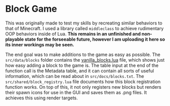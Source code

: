 # Block Game
This was originally made to test my skills by recreating similar behaviors to that of Minecraft.
I used a library called `middleclass` to achieve rudimentary OOP behaviors inside of Lua.
__This remains in an unfinished and non-playable state for the forseeable future, however I am uploading it here so its inner workings may be seen.__

The end goal was to make additions to the game as easy as possible. The `src/data/blocks` folder contains the [vanilla_blocks.lua](https://github.com/OctothorpeObelus/gmod-block-game/blob/main/src/data/blocks/vanilla_blocks.lua) file, which shows just how easy adding a block to the game is.
The table input at the end of the function call is the Metadata table, and it can contain all sorts of useful information, which can be read about in `src/docs/blocks.txt`.
The `src/shared/block_registry.lua` file documents how this block registration function works.
On top of this, it not only registers new blocks but renders their spawn icons for use in the GUI and saves them as .png files.
It achieves this using render targets.
